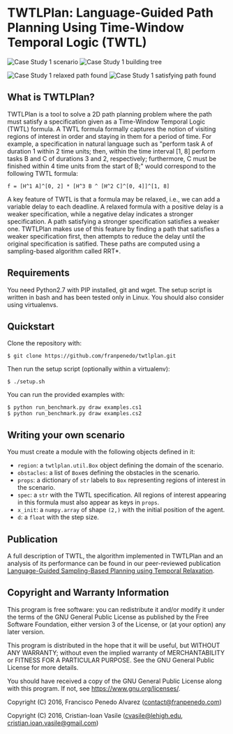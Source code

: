 # TWTLPlan: Language-Guided Path Planning Using Time-Window Temporal Logic (TWTL)

![Case Study 1 scenario](https://franpenedo.com/media/cs1_a.png) 
![Case Study 1 building tree](https://franpenedo.com/media/cs1_b.png)

![Case Study 1 relaxed path found](https://franpenedo.com/media/cs1_c.png) 
![Case Study 1 satisfying path found](https://franpenedo.com/media/cs1_d.png)

## What is TWTLPlan?

TWTLPlan is a tool to solve a 2D path planning problem where the path must satisfy a
specification given as a Time-Window Temporal Logic (TWTL) formula. A TWTL formula
formally captures the notion of visiting regions of interest in order and staying in
them for a period of time. For example, a specification in natural language such as
"perform task A of duration 1 within 2 time units; then, within the time
interval [1, 8] perform tasks B and C of durations 3 and 2, respectively; furthermore, C
must be finished within 4 time units from the start of B;" would correspond to the
following TWTL formula:

    f = [H^1 A]^[0, 2] * [H^3 B ^ [H^2 C]^[0, 4]]^[1, 8]
  
A key feature of TWTL is that a formula may be relaxed, i.e., we can add a variable
delay to each deadline. A relaxed formula with a positive delay is a weaker
specification, while a negative delay indicates a stronger specification. A path
satisfying a stronger specification satisfies a weaker one. TWTLPlan makes use of this
feature by finding a path that satisfies a weaker specification first, then attempts to
reduce the delay until the original specification is satified. These paths are computed
using a sampling-based algorithm called RRT*.

## Requirements

You need Python2.7 with PIP installed, git and wget. The setup script is written in bash 
and has been tested only in Linux. You should also consider using virtualenvs.

## Quickstart

Clone the repository with:

    $ git clone https://github.com/franpenedo/twtlplan.git

Then run the setup script (optionally within a virtualenv):

    $ ./setup.sh

You can run the provided examples with:

    $ python run_benchmark.py draw examples.cs1
    $ python run_benchmark.py draw examples.cs2

## Writing your own scenario

You must create a module with the following objects defined in it:

- `region`: a `twtlplan.util.Box` object defining the domain of the scenario.
- `obstacles`: a list of `Box`es defining the obstacles in the scenario.
- `props`: a dictionary of `str` labels to `Box` representing regions of interest in the
  scenario.
- `spec`: a `str` with the TWTL specification. All regions of interest appearing in this
  formula must also appear as keys in `props`.
- `x_init`: a `numpy.array` of shape `(2,)` with the initial position of the agent.
- `d`: a `float` with the step size.

## Publication

A full description of TWTL, the algorithm implemented in TWTLPlan and an analysis of its
performance can be found in our peer-reviewed publication 
[Language-Guided Sampling-Based Planning using Temporal Relaxation](https://franpenedo.com/publication/wafr16/).

## Copyright and Warranty Information

This program is free software: you can redistribute it and/or modify
it under the terms of the GNU General Public License as published by
the Free Software Foundation, either version 3 of the License, or
(at your option) any later version.

This program is distributed in the hope that it will be useful,
but WITHOUT ANY WARRANTY; without even the implied warranty of
MERCHANTABILITY or FITNESS FOR A PARTICULAR PURPOSE.  See the
GNU General Public License for more details.

You should have received a copy of the GNU General Public License
along with this program.  If not, see <https://www.gnu.org/licenses/>.

Copyright (C) 2016, Francisco Penedo Alvarez (contact@franpenedo.com)

Copyright (C) 2016, Cristian-Ioan Vasile (cvasile@lehigh.edu, cristian.ioan.vasile@gmail.com)
